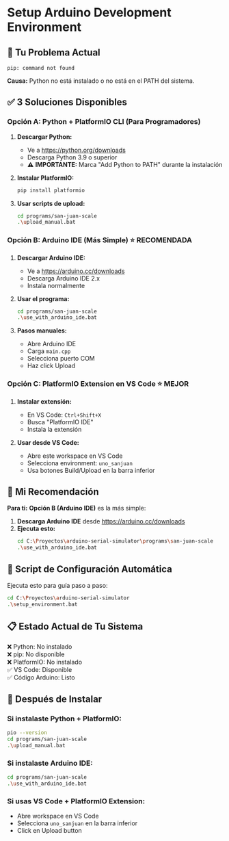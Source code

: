 # Setup Arduino Development Environment

## 🚨 **Tu Problema Actual**
```
pip: command not found
```
**Causa:** Python no está instalado o no está en el PATH del sistema.

## ✅ **3 Soluciones Disponibles**

### **Opción A: Python + PlatformIO CLI (Para Programadores)**
1. **Descargar Python:**
   - Ve a https://python.org/downloads
   - Descarga Python 3.9 o superior
   - ⚠️ **IMPORTANTE:** Marca "Add Python to PATH" durante la instalación

2. **Instalar PlatformIO:**
   ```bash
   pip install platformio
   ```

3. **Usar scripts de upload:**
   ```bash
   cd programs/san-juan-scale
   .\upload_manual.bat
   ```

### **Opción B: Arduino IDE (Más Simple) ⭐ RECOMENDADA**
1. **Descargar Arduino IDE:**
   - Ve a https://arduino.cc/downloads
   - Descarga Arduino IDE 2.x
   - Instala normalmente

2. **Usar el programa:**
   ```bash
   cd programs/san-juan-scale
   .\use_with_arduino_ide.bat
   ```

3. **Pasos manuales:**
   - Abre Arduino IDE
   - Carga `main.cpp`
   - Selecciona puerto COM
   - Haz click Upload

### **Opción C: PlatformIO Extension en VS Code ⭐ MEJOR**
1. **Instalar extensión:**
   - En VS Code: `Ctrl+Shift+X`
   - Busca "PlatformIO IDE"
   - Instala la extensión

2. **Usar desde VS Code:**
   - Abre este workspace en VS Code
   - Selecciona environment: `uno_sanjuan`
   - Usa botones Build/Upload en la barra inferior

## 🎯 **Mi Recomendación**

**Para ti:** **Opción B (Arduino IDE)** es la más simple:

1. **Descarga Arduino IDE** desde https://arduino.cc/downloads
2. **Ejecuta esto:**
   ```bash
   cd C:\Proyectos\arduino-serial-simulator\programs\san-juan-scale
   .\use_with_arduino_ide.bat
   ```

## 🚀 **Script de Configuración Automática**

Ejecuta esto para guía paso a paso:
```bash
cd C:\Proyectos\arduino-serial-simulator
.\setup_environment.bat
```

## 📋 **Estado Actual de Tu Sistema**

❌ Python: No instalado  
❌ pip: No disponible  
❌ PlatformIO: No instalado  
✅ VS Code: Disponible  
✅ Código Arduino: Listo  

## 🔧 **Después de Instalar**

### Si instalaste Python + PlatformIO:
```bash
pio --version
cd programs/san-juan-scale
.\upload_manual.bat
```

### Si instalaste Arduino IDE:
```bash
cd programs/san-juan-scale
.\use_with_arduino_ide.bat
```

### Si usas VS Code + PlatformIO Extension:
- Abre workspace en VS Code
- Selecciona `uno_sanjuan` en la barra inferior
- Click en Upload button